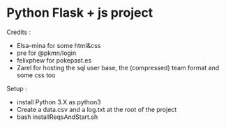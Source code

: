 # Python Flask + js project

Credits :
- Elsa-mina for some html&css
- pre for @pkmn/login
- felixphew for pokepast.es
- Zarel for hosting the sql user base, the (compressed) team format and some css too

Setup : 
- install Python 3.X as python3
- Create a data.csv and a log.txt at the root of the project
- bash installReqsAndStart.sh